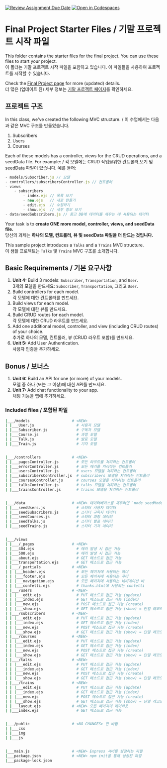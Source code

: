 [![Review Assignment Due Date](https://classroom.github.com/assets/deadline-readme-button-24ddc0f5d75046c5622901739e7c5dd533143b0c8e959d652212380cedb1ea36.svg)](https://classroom.github.com/a/Vo0H5yHd)
[![Open in Codespaces](https://classroom.github.com/assets/launch-codespace-7f7980b617ed060a017424585567c406b6ee15c891e84e1186181d67ecf80aa0.svg)](https://classroom.github.com/open-in-codespaces?assignment_repo_id=15170752)
# Final Project Starter Files / 기말 프로젝트 시작 파일

This folder contains the starter files for the final project. You can use these files to start your project.<br>
이 폴더는 기말 프로젝트 시작 파일을 포함하고 있습니다. 이 파일들을 사용하여 프로젝트를 시작할 수 있습니다.

Check the [Final Project page](https://ut-nodejs.github.io/project.html) for more (updated) details.<br>
더 많은 (업데이트 된) 세부 정보는 [기말 프로젝트 페이지](https://ut-nodejs.github.io/project.html)를 확인하세요.

## 프로젝트 구조

In this class, we've created the following MVC structure. / 이 수업에서는 다음과 같은 MVC 구조를 만들었습니다.

1. Subscribers
2. Users
3. Courses

Each of these models has a controller, views for the CRUD operations, and a seedData file. For example: / 각 모델에는 CRUD 작업을위한 컨트롤러,보기 및 seedData 파일이 있습니다. 예를 들어:

```js
- models/Subscriber.js // 모델
- controllers/subscribersController.js // 컨트롤러
- views
    - subscribers
        - index.ejs // 목록 보기
        - new.ejs   // 새로 만들기
        - edit.ejs  // 수정하기
        - show.ejs  // 세부 정보 보기
- data/seedSubscribers.js // 몽고 DB에 데이터를 채우는 데 사용되는 데이터
```

Your task is to **create ONE more model, controller, views, and seedData file.**<br>
당신의 과제는 **하나의 모델, 컨트롤러, 뷰 및 seedData 파일을 더 만드는 것입니다.**

This sample project introduces a `Talks` and a `Trains` MVC structure.<br>
이 샘플 프로젝트는 `Talks` 및 `Trains` MVC 구조를 소개합니다.

## Basic Requirements / 기본 요구사항

1. **Unit 4:** Build 3 models: `Subscriber`, `Transportation`, and `User`.<br>
   3개의 모델을 만드세요: `Subscriber`, `Transportation`, 그리고 `User`.
2. Build controllers for each model.<br>
   각 모델에 대한 컨트롤러를 만드세요.
3. Build views for each model.<br>
   각 모델에 대한 뷰를 만드세요.
4. Build CRUD routes for each model.<br>
   각 모델에 대한 CRUD 라우트를 만드세요.
5. Add one additional model, controller, and view (including CRUD routes) of your choice.<br>
   추가로 하나의 모델, 컨트롤러, 뷰 (CRUD 라우트 포함)를 만드세요.
6. **Unit 5:** Add User Authentication.<br>
   사용자 인증을 추가하세요.

## Bonus / 보너스

1. **Unit 6:** Build an API for one (or more) of your models.<br>
   모델 중 하나 (또는 그 이상)에 대한 API를 만드세요.
2. **Unit 7:** Add chat functionality to your app.<br>
   채팅 기능을 앱에 추가하세요.

### Included files / 포함된 파일

```bash
|___/models                   # <NEW>
| |___User.js                   # 사용자 모델
| |___Subscriber.js             # 구독자 모델
| |___Course.js                 # 과정 모델
| |___Talk.js                   # 발표 모델
| |___Train.js                  # 기차 모델


|___/controllers              # <NEW>
| |___pagesController.js        # 모든 라우트를 처리하는 컨트롤러
| |___errorController.js        # 모든 에러를 처리하는 컨트롤러
| |___usersController.js        # users 모델을 처리하는 컨트롤러
| |___subscribersController.js  # subscribers 모델을 처리하는 컨트롤러
| |___coursesController.js      # courses 모델을 처리하는 컨트롤러
| |___talksController.js        # talks 모델을 처리하는 컨트롤러
| |___trainsController.js       # trains 모델을 처리하는 컨트롤러


|___/data                     # <NEW> 데이터베이스를 채우려면 `node seedModel.js`를 실행하세요
| |___seedUsers.js              # 스타터 사용자 데이터
| |___seedSubscribers.js        # 스타터 구독자 데이터
| |___seedCourses.js            # 스타터 과정 데이터
| |___seedTalks.js              # 스타터 발표 데이터
| |___seedTrains.js             # 스타터 기차 데이터


|___/views
| |___/_pages                 # <NEW>
| |___404.ejs                   # 에러 발생 시 접근 가능
| |___500.ejs                   # 에러 발생 시 접근 가능
| |___about.ejs                 # GET 메소드로 접근 가능
| |___transportation.ejs        # GET 메소드로 접근 가능
| |___/_partials              # <NEW>
| | |___header.ejs              # 모든 페이지에 사용되는 헤더
| | |___footer.ejs              # 모든 페이지에 사용되는 푸터
| | |___navigation.ejs          # 모든 페이지에 사용되는 네비게이션 바
| | |___confetti.ejs            # thanks.html에 사용되는 confetti
| |___/users                  # <NEW>
| | |___edit.ejs                # PUT 메소드로 접근 가능 (update)
| | |___index.ejs               # GET 메소드로 접근 가능 (index)
| | |___new.ejs                 # POST 메소드로 접근 가능 (create)
| | |___show.ejs                # GET 메소드로 접근 가능 (show) = 단일 레코드의 데이터
| |___/subscribers            # <NEW>
| | |___edit.ejs                # PUT 메소드로 접근 가능 (update)
| | |___index.ejs               # GET 메소드로 접근 가능 (index)
| | |___new.ejs                 # POST 메소드로 접근 가능 (create)
| | |___show.ejs                # GET 메소드로 접근 가능 (show) = 단일 레코드의 데이터
| |___/courses                # <NEW>
| | |___edit.ejs                # PUT 메소드로 접근 가능 (update)
| | |___index.ejs               # GET 메소드로 접근 가능 (index)
| | |___new.ejs                 # POST 메소드로 접근 가능 (create)
| | |___show.ejs                # GET 메소드로 접근 가능 (show) = 단일 레코드의 데이터
| |___/talks                  # <NEW>
| | |___edit.ejs                # PUT 메소드로 접근 가능 (update)
| | |___index.ejs               # GET 메소드로 접근 가능 (index)
| | |___new.ejs                 # POST 메소드로 접근 가능 (create)
| | |___show.ejs                # GET 메소드로 접근 가능 (show) = 단일 레코드의 데이터
| |___/trains                 # <NEW>
| | |___edit.ejs                # PUT 메소드로 접근 가능 (update)
| | |___index.ejs               # GET 메소드로 접근 가능 (index)
| | |___new.ejs                 # POST 메소드로 접근 가능 (create)
| | |___show.ejs                # GET 메소드로 접근 가능 (show) = 단일 레코드의 데이터
| |___layout.ejs              # <NEW> 모든 페이지의 레이아웃
| |___index.ejs                 # GET 메소드로 접근 가능


|___/public                   # <NO CHANGES> 안 바뀜
| |___css
| |___img
| |___js


|___main.js                   # <NEW> Express 서버를 설정하는 파일
|___package.json              # <NEW> npm init을 통해 생성된 파일
|___package-lock.json
```
